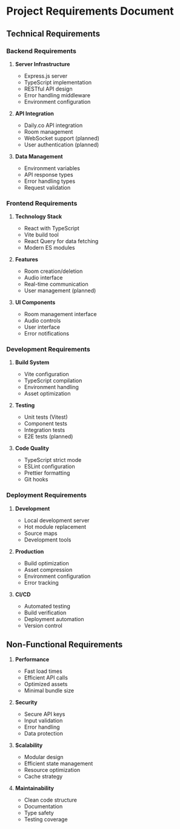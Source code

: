 # Project Requirements Document

## Technical Requirements

### Backend Requirements

1. **Server Infrastructure**

   - Express.js server
   - TypeScript implementation
   - RESTful API design
   - Error handling middleware
   - Environment configuration

2. **API Integration**

   - Daily.co API integration
   - Room management
   - WebSocket support (planned)
   - User authentication (planned)

3. **Data Management**
   - Environment variables
   - API response types
   - Error handling types
   - Request validation

### Frontend Requirements

1. **Technology Stack**

   - React with TypeScript
   - Vite build tool
   - React Query for data fetching
   - Modern ES modules

2. **Features**

   - Room creation/deletion
   - Audio interface
   - Real-time communication
   - User management (planned)

3. **UI Components**
   - Room management interface
   - Audio controls
   - User interface
   - Error notifications

### Development Requirements

1. **Build System**

   - Vite configuration
   - TypeScript compilation
   - Environment handling
   - Asset optimization

2. **Testing**

   - Unit tests (Vitest)
   - Component tests
   - Integration tests
   - E2E tests (planned)

3. **Code Quality**
   - TypeScript strict mode
   - ESLint configuration
   - Prettier formatting
   - Git hooks

### Deployment Requirements

1. **Development**

   - Local development server
   - Hot module replacement
   - Source maps
   - Development tools

2. **Production**

   - Build optimization
   - Asset compression
   - Environment configuration
   - Error tracking

3. **CI/CD**
   - Automated testing
   - Build verification
   - Deployment automation
   - Version control

## Non-Functional Requirements

1. **Performance**

   - Fast load times
   - Efficient API calls
   - Optimized assets
   - Minimal bundle size

2. **Security**

   - Secure API keys
   - Input validation
   - Error handling
   - Data protection

3. **Scalability**

   - Modular design
   - Efficient state management
   - Resource optimization
   - Cache strategy

4. **Maintainability**
   - Clean code structure
   - Documentation
   - Type safety
   - Testing coverage

